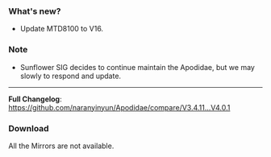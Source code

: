 ### What's new?
- Update MTD8100 to V16.
### Note
- Sunflower SIG decides to continue maintain the Apodidae, but we may slowly to respond and update.
---
**Full Changelog**: https://github.com/naranyinyun/Apodidae/compare/V3.4.11...V4.0.1

### Download
All the Mirrors are not available.